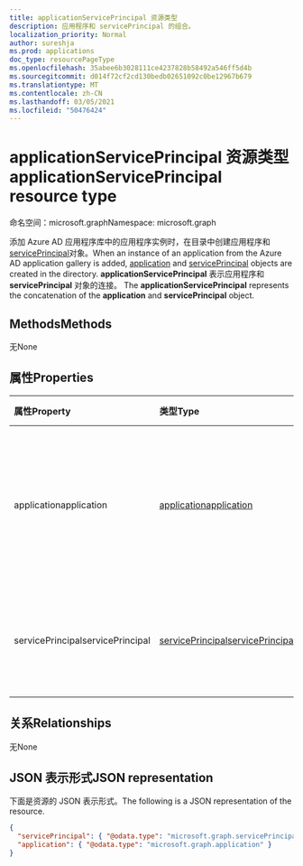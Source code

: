 ```yaml
---
title: applicationServicePrincipal 资源类型
description: 应用程序和 servicePrincipal 的组合。
localization_priority: Normal
author: sureshja
ms.prod: applications
doc_type: resourcePageType
ms.openlocfilehash: 35abee6b3028111ce4237828b58492a546ff5d4b
ms.sourcegitcommit: d014f72cf2cd130bedb02651092c0be12967b679
ms.translationtype: MT
ms.contentlocale: zh-CN
ms.lasthandoff: 03/05/2021
ms.locfileid: "50476424"
---
```

# <a name="applicationserviceprincipal-resource-type"></a><span data-ttu-id="3b598-103">applicationServicePrincipal 资源类型</span><span class="sxs-lookup"><span data-stu-id="3b598-103">applicationServicePrincipal resource type</span></span>

<span data-ttu-id="3b598-104">命名空间：microsoft.graph</span><span class="sxs-lookup"><span data-stu-id="3b598-104">Namespace: microsoft.graph</span></span>

<span data-ttu-id="3b598-105">添加 Azure AD 应用程序库中的应用程序实例时，在目录中创建应用程序和[](../resources/application.md) [servicePrincipal](../resources/serviceprincipal.md)对象。</span><span class="sxs-lookup"><span data-stu-id="3b598-105">When an instance of an application from the Azure AD application gallery is added, [application](../resources/application.md) and [servicePrincipal](../resources/serviceprincipal.md) objects are created in the directory.</span></span> <span data-ttu-id="3b598-106">**applicationServicePrincipal** 表示应用程序和 **servicePrincipal** 对象的连接。 </span><span class="sxs-lookup"><span data-stu-id="3b598-106">The **applicationServicePrincipal** represents the concatenation of the **application** and **servicePrincipal** object.</span></span>

## <a name="methods"></a><span data-ttu-id="3b598-107">Methods</span><span class="sxs-lookup"><span data-stu-id="3b598-107">Methods</span></span>

<span data-ttu-id="3b598-108">无</span><span class="sxs-lookup"><span data-stu-id="3b598-108">None</span></span>

## <a name="properties"></a><span data-ttu-id="3b598-109">属性</span><span class="sxs-lookup"><span data-stu-id="3b598-109">Properties</span></span>

| <span data-ttu-id="3b598-110">属性</span><span class="sxs-lookup"><span data-stu-id="3b598-110">Property</span></span>         | <span data-ttu-id="3b598-111">类型</span><span class="sxs-lookup"><span data-stu-id="3b598-111">Type</span></span>                                                 | <span data-ttu-id="3b598-112">说明</span><span class="sxs-lookup"><span data-stu-id="3b598-112">Description</span></span>                                                     |
| :--------------- | :--------------------------------------------------- | :-------------------------------------------------------------- |
| <span data-ttu-id="3b598-113">application</span><span class="sxs-lookup"><span data-stu-id="3b598-113">application</span></span>      | [<span data-ttu-id="3b598-114">application</span><span class="sxs-lookup"><span data-stu-id="3b598-114">application</span></span>](../resources/application.md)           | <span data-ttu-id="3b598-115">表示在 Azure Active Directory 中注册的应用程序。</span><span class="sxs-lookup"><span data-stu-id="3b598-115">Represents an application registered in Azure Active Directory.</span></span> |
| <span data-ttu-id="3b598-116">servicePrincipal</span><span class="sxs-lookup"><span data-stu-id="3b598-116">servicePrincipal</span></span> | [<span data-ttu-id="3b598-117">servicePrincipal</span><span class="sxs-lookup"><span data-stu-id="3b598-117">servicePrincipal</span></span>](../resources/serviceprincipal.md) | <span data-ttu-id="3b598-118">表示目录中的一个应用程序实例。</span><span class="sxs-lookup"><span data-stu-id="3b598-118">Represents an instance of an application in a directory.</span></span>        |

## <a name="relationships"></a><span data-ttu-id="3b598-119">关系</span><span class="sxs-lookup"><span data-stu-id="3b598-119">Relationships</span></span>

<span data-ttu-id="3b598-120">无</span><span class="sxs-lookup"><span data-stu-id="3b598-120">None</span></span>

## <a name="json-representation"></a><span data-ttu-id="3b598-121">JSON 表示形式</span><span class="sxs-lookup"><span data-stu-id="3b598-121">JSON representation</span></span>

<span data-ttu-id="3b598-122">下面是资源的 JSON 表示形式。</span><span class="sxs-lookup"><span data-stu-id="3b598-122">The following is a JSON representation of the resource.</span></span>

<!-- {
  "blockType": "resource",
  "optionalProperties": [

  ],
  "@odata.type": "microsoft.graph.applicationServicePrincipal",
  "keyProperty": "id"
}-->

```json
{
  "servicePrincipal": { "@odata.type": "microsoft.graph.servicePrincipal" },
  "application": { "@odata.type": "microsoft.graph.application" }
}
```

<!-- uuid: 16cd6b66-4b1a-43a1-adaf-3a886856ed98
2019-02-04 14:57:30 UTC -->
<!-- {
  "type": "#page.annotation",
  "description": "applicationServicePrincipal resource",
  "keywords": "",
  "section": "documentation",
  "tocPath": ""
}-->
